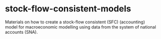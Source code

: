 # stock-flow-consistent-models
Materials on how to create a stock-flow consistent (SFC) (accounting) model for macroeconomic modelling using data from the system of national accounts (SNA). 
